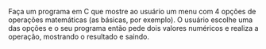  Faça um programa em C que mostre ao usuário um menu com 4 opções de 
operações matemáticas (as básicas, por exemplo). O usuário escolhe uma das 
opções e o seu programa então pede dois valores numéricos e realiza a operação, 
mostrando o resultado e saindo.
